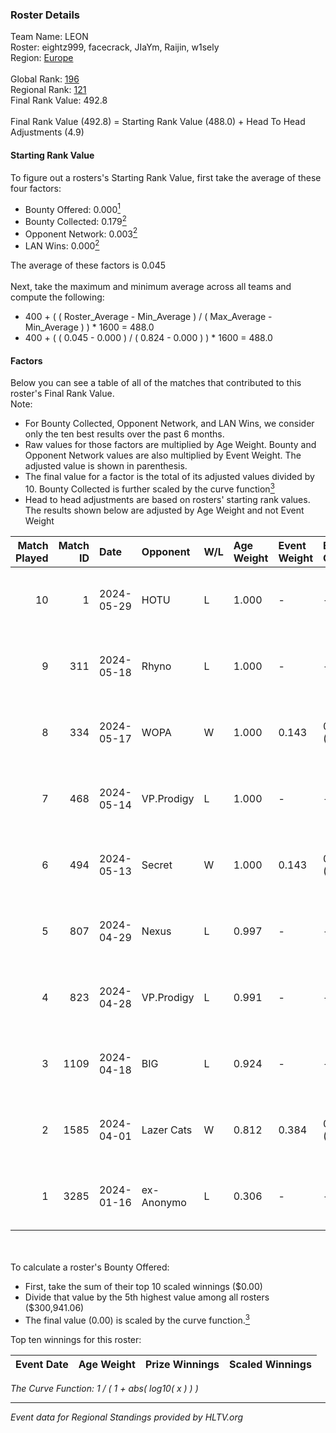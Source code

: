 ### Roster Details<br />
Team Name: LEON<br />
Roster: eightz999, facecrack, JIaYm, Raijin, w1sely<br />
Region: [Europe]( ../standings_europe.md)<br />
<br />
Global Rank: [196](../standings_global.md)<br />
Regional Rank: [121]( ../standings_europe.md)<br />
Final Rank Value:  492.8<br />
<br />
Final Rank Value (492.8) = Starting Rank Value (488.0) + Head To Head Adjustments (4.9)<br />

#### Starting Rank Value<br />
To figure out a rosters's Starting Rank Value, first take the average of these four factors:<br />
- Bounty Offered: 0.000[<sup>1</sup>](#table2)
- Bounty Collected: 0.179[<sup>2</sup>](#table1)
- Opponent Network: 0.003[<sup>2</sup>](#table1)
- LAN Wins: 0.000[<sup>2</sup>](#table1)

The average of these factors is 0.045<br />
<br />
Next, take the maximum and minimum average across all teams and compute the following:<br />
- 400 + ( ( Roster_Average - Min_Average ) / ( Max_Average - Min_Average ) ) * 1600 = 488.0
- 400 + ( ( 0.045 - 0.000 ) / ( 0.824 - 0.000 ) ) * 1600 = 488.0


#### Factors<br />
Below you can see a table of all of the matches that contributed to this roster's Final Rank Value.<br />
Note:<br />

- For Bounty Collected, Opponent Network, and LAN Wins, we consider only the ten best results over the past 6 months.
- Raw values for those factors are multiplied by Age Weight. Bounty and Opponent Network values are also multiplied by Event Weight. The adjusted value is shown in parenthesis.
- The final value for a factor is the total of its adjusted values divided by 10. Bounty Collected is further scaled by the curve function[<sup>3</sup>](#curveFunction)
- Head to head adjustments are based on rosters' starting rank values. The results shown below are adjusted by Age Weight and not Event Weight
<span id="table1"></span><br />


| Match Played | Match ID | Date       | Opponent   | W/L | Age Weight | Event Weight | Bounty Collected | Opponent Network | LAN Wins  | H2H Adj. | Roster                                      |
| -: | -: | :- | :- | :- | :- | :- | :- | :- | :- | -: | :- |
|           10 |        1 | 2024-05-29 | HOTU       | L   | 1.000      | -            | -                | -                | -         |   -19.68 | eightz999, facecrack, JIaYm, Raijin, w1sely |
|            9 |      311 | 2024-05-18 | Rhyno      | L   | 1.000      | -            | -                | -                | -         |    -2.93 | eightz999, facecrack, JIaYm, Raijin, w1sely |
|            8 |      334 | 2024-05-17 | WOPA       | W   | 1.000      | 0.143        | 0.001 (0.000)    | 0.042 (0.006)    | 0 (0.000) |    17.93 | eightz999, facecrack, JIaYm, Raijin, w1sely |
|            7 |      468 | 2024-05-14 | VP.Prodigy | L   | 1.000      | -            | -                | -                | -         |    -8.33 | eightz999, facecrack, JIaYm, Raijin, w1sely |
|            6 |      494 | 2024-05-13 | Secret     | W   | 1.000      | 0.143        | 0.000 (0.000)    | 0.153 (0.022)    | 0 (0.000) |    20.10 | eightz999, facecrack, JIaYm, Raijin, w1sely |
|            5 |      807 | 2024-04-29 | Nexus      | L   | 0.997      | -            | -                | -                | -         |    -3.46 | eightz999, facecrack, JIaYm, Raijin, w1sely |
|            4 |      823 | 2024-04-28 | VP.Prodigy | L   | 0.991      | -            | -                | -                | -         |    -9.17 | eightz999, facecrack, JIaYm, Raijin, w1sely |
|            3 |     1109 | 2024-04-18 | BIG        | L   | 0.924      | -            | -                | -                | -         |    -0.26 | eightz999, facecrack, JIaYm, Raijin, w1sely |
|            2 |     1585 | 2024-04-01 | Lazer Cats | W   | 0.812      | 0.384        | 0.000 (0.000)    | 0.000 (0.000)    | 0 (0.000) |    13.17 | eightz999, facecrack, JIaYm, Raijin, w1sely |
|            1 |     3285 | 2024-01-16 | ex-Anonymo | L   | 0.306      | -            | -                | -                | -         |    -2.53 | eightz999, facecrack, JIaYm, k0s, Z1W0W     |

<br />
<span id="table2"></span><br />
To calculate a roster's Bounty Offered:<br />

- First, take the sum of their top 10 scaled winnings ($0.00)
- Divide that value by the 5th highest value among all rosters ($300,941.06)
- The final value (0.00) is scaled by the curve function.[<sup>3</sup>](#curveFunction)

Top ten winnings for this roster:<br />

| Event Date | Age Weight | Prize Winnings | Scaled Winnings |
| :- | -: | :- | :- |


<span id="curveFunction"></span>_The Curve Function: 1 / ( 1 + abs( log10( x ) ) )_<br />

---
_Event data for Regional Standings provided by HLTV.org_<br />
